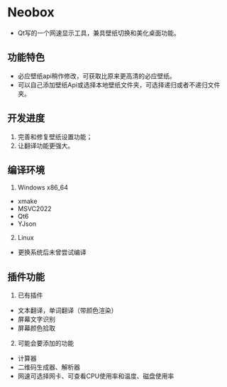 # Neobox

- Qt写的一个网速显示工具，兼具壁纸切换和美化桌面功能。

## 功能特色

- 必应壁纸api稍作修改，可获取比原来更高清的必应壁纸。
- 可以自己添加壁纸Api或选择本地壁纸文件夹，可选择递归或者不递归文件夹。

## 开发进度

1. 完善和修复壁纸设置功能；
2. 让翻译功能更强大。

## 编译环境

1. Windows x86_64
  - xmake
  - MSVC2022
  - Qt6
  - YJson
2. Linux
  - 更换系统后未曾尝试编译

## 插件功能

1. 已有插件
  - 文本翻译，单词翻译（带颜色渲染）
  - 屏幕文字识别
  - 屏幕颜色拾取
2. 可能会要添加的功能
  - 计算器
  - 二维码生成器、解析器
  - 网速可选择网卡、可查看CPU使用率和温度、磁盘使用率
